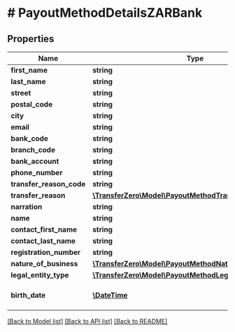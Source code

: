 # # PayoutMethodDetailsZARBank

## Properties

Name | Type | Description | Notes
------------ | ------------- | ------------- | -------------
**first_name** | **string** |  | 
**last_name** | **string** |  | 
**street** | **string** |  | [optional] 
**postal_code** | **string** |  | [optional] 
**city** | **string** |  | [optional] 
**email** | **string** |  | [optional] 
**bank_code** | **string** |  | [optional] 
**branch_code** | **string** |  | [optional] 
**bank_account** | **string** |  | 
**phone_number** | **string** |  | 
**transfer_reason_code** | **string** |  | [optional] 
**transfer_reason** | [**\TransferZero\Model\PayoutMethodTransferReasonEnum**](PayoutMethodTransferReasonEnum.md) |  | [optional] 
**narration** | **string** |  | [optional] 
**name** | **string** |  | [optional] 
**contact_first_name** | **string** |  | [optional] 
**contact_last_name** | **string** |  | [optional] 
**registration_number** | **string** |  | [optional] 
**nature_of_business** | [**\TransferZero\Model\PayoutMethodNatureOfBusinessEnum**](PayoutMethodNatureOfBusinessEnum.md) |  | [optional] 
**legal_entity_type** | [**\TransferZero\Model\PayoutMethodLegalEntityTypeEnum**](PayoutMethodLegalEntityTypeEnum.md) |  | [optional] 
**birth_date** | [**\DateTime**](\DateTime.md) | Date of birth of recipient | [optional] 

[[Back to Model list]](../../README.md#documentation-for-models) [[Back to API list]](../../README.md#documentation-for-api-endpoints) [[Back to README]](../../README.md)


